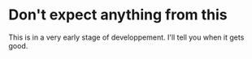 # Don't expect anything from this

This is in a very early stage of developpement.
I'll tell you when it gets good.
